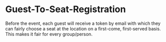 # Guest-To-Seat-Registration
Before the event, each guest will receive a token by email with which they can fairly choose a seat at the location on a first-come, first-served basis. This makes it fair for every group/person.
